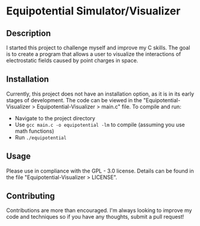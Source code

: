 # Equipotential Simulator/Visualizer

## Description
I started this project to challenge myself and improve my C skills. The goal is to create a program that allows a user to visualize the interactions of electrostatic fields caused by point charges in space.

## Installation
Currently, this project does not have an installation option, as it is in its early stages of development. The code can be viewed in the "Equipotential-Visualizer > Equipotential-Visualizer > main.c" file.
To compile and run:
- Navigate to the project directory
- Use `gcc main.c -o equipotential -lm` to compile (assuming you use math functions)
- Run `./equipotential`

## Usage
Please use in compliance with the GPL - 3.0 license. Details can be found in the file "Equipotential-Visualizer > LICENSE".

## Contributing
Contributions are more than encouraged. I'm always looking to improve my code and techniques so if you have any thoughts, submit a pull request!
